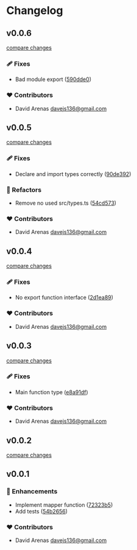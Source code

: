# Changelog


## v0.0.6

[compare changes](https://github.com/Dave136/smapper/compare/v0.0.5...v0.0.6)

### 🩹 Fixes

- Bad module export ([590dde0](https://github.com/Dave136/smapper/commit/590dde0))

### ❤️  Contributors

- David Arenas <davejs136@gmail.com>

## v0.0.5

[compare changes](https://github.com/Dave136/smapper/compare/v0.0.4...v0.0.5)

### 🩹 Fixes

- Declare and import types correctly ([90de392](https://github.com/Dave136/smapper/commit/90de392))

### 💅 Refactors

- Remove no used src/types.ts ([54cd573](https://github.com/Dave136/smapper/commit/54cd573))

### ❤️  Contributors

- David Arenas <davejs136@gmail.com>

## v0.0.4

[compare changes](https://github.com/Dave136/smapper/compare/v0.0.3...v0.0.4)

### 🩹 Fixes

- No export function interface ([2d1ea89](https://github.com/Dave136/smapper/commit/2d1ea89))

### ❤️  Contributors

- David Arenas <davejs136@gmail.com>

## v0.0.3

[compare changes](https://github.com/Dave136/smapper/compare/v0.0.2...v0.0.3)

### 🩹 Fixes

- Main function type ([e8a91df](https://github.com/Dave136/smapper/commit/e8a91df))

### ❤️  Contributors

- David Arenas <davejs136@gmail.com>

## v0.0.2

[compare changes](https://github.com/Dave136/smapper/compare/v0.0.1...v0.0.2)

## v0.0.1


### 🚀 Enhancements

- Implement mapper function ([72323b5](https://github.com/Dave136/smapper/commit/72323b5))
- Add tests ([54b2656](https://github.com/Dave136/smapper/commit/54b2656))

### ❤️  Contributors

- David Arenas <davejs136@gmail.com>

